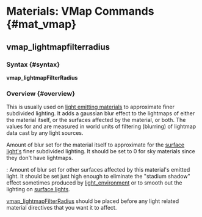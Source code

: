 # Materials: VMap Commands {#mat_vmap}
## vmap_lightmapfilterradius
### Syntax {#syntax}

**vmap_lightmapFilterRadius <lightmap filter radius>
<light filter radius>**

### Overview {#overview}

This is usually used on [light emitting
materials](vmap_surfaceLight) to
approximate finer subdivided lighting. It adds a gaussian blur effect to
the lightmaps of either the material itself, or the surfaces affected by
the material, or both. The values for **<lightmap filter radius>** and
**<light filter radius>** are measured in world units of filtering
(blurring) of lightmap data cast by any light sources.

**<lightmap filter radius>** Amount of blur set for the material itself
to approximate for the [surface
light's](vmap_surfaceLight) finer
subdivided lighting. It should be set to 0 for sky materials since they
don't have lightmaps.

**<light filter radius>**: Amount of blur set for other surfaces
affected by this material's emitted light. It should be set just high
enough to eliminate the "stadium shadow" effect sometimes produced by
[light_environment](light_environment) or to smooth out the
lighting on [surface
lights](vmap_surfaceLight).

[vmap_lightmapFilterRadius](vmap_lightmapFilterRadius)
should be placed before any light related material directives that you
want it to affect.